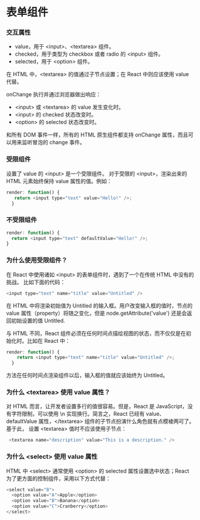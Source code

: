 # 表单组件

### 交互属性
- value，用于 &lt;input>、&lt;textarea> 组件。
- checked，用于类型为 checkbox 或者 radio 的 &lt;input> 组件。
- selected，用于 &lt;option> 组件。

在 HTML 中，&lt;textarea> 的值通过子节点设置；在 React 中则应该使用 value 代替。

onChange 执行并通过浏览器做出响应：

- &lt;input> 或 &lt;textarea> 的 value 发生变化时。
- &lt;input> 的 checked 状态改变时。
- &lt;option> 的 selected 状态改变时。

和所有 DOM 事件一样，所有的 HTML 原生组件都支持 onChange 属性，而且可以用来监听冒泡的 change 事件。

### 受限组件

设置了 value 的 &lt;input> 是一个受限组件。 对于受限的 &lt;input>，渲染出来的 HTML 元素始终保持 value 属性的值。例如：

```js
render: function() {
   return <input type="text" value="Hello!" />;
  }
```

### 不受限组件

```js
render: function() {
  return <input type="text" defaultValue="Hello!" />;
}
```

### 为什么使用受限组件？

在 React 中使用诸如 &lt;input> 的表单组件时，遇到了一个在传统 HTML 中没有的挑战。
比如下面的代码：

```js
<input type="text" name="title" value="Untitled" />
```

在 HTML 中将渲染初始值为 Untitled 的输入框。用户改变输入框的值时，节点的 value 属性（property）将随之变化，但是 node.getAttribute('value') 还是会返回初始设置的值 Untitled.

与 HTML 不同，React 组件必须在任何时间点描绘视图的状态，而不仅仅是在初始化时。比如在 React 中：

```js
render: function() {
    return <input type="text" name="title" value="Untitled" />;
  }
```

方法在任何时间点渲染组件以后，输入框的值就应该始终为 Untitled。

### 为什么 &lt;textarea> 使用 value 属性？

对 HTML 而言，让开发者设置多行的值很容易。但是，React 是 JavaScript，没有字符限制，可以使用 \n 实现换行。简言之，React 已经有 value、defaultValue 属性，&lt;/textarea> 组件的子节点扮演什么角色就有点模棱两可了。基于此， 设置 &lt;textarea> 值时不应该使用子节点：

```js
 <textarea name="description" value="This is a description." />
```

### 为什么 &lt;select> 使用 value 属性

HTML 中 &lt;select> 通常使用 &lt;option> 的 selected 属性设置选中状态；React 为了更方面的控制组件，采用以下方式代替：

```js
<select value="B">
  <option value="A">Apple</option>
  <option value="B">Banana</option>
  <option value="C">Cranberry</option>
</select>
```
